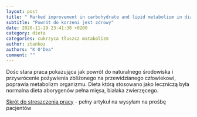 ```yaml
---
layout: post
title: " Marked improvement in carbohydrate and lipid metabolism in diabetic Australian aborigines after temporary reversion to traditional lifestyle "
subtitle: "Powrót do korzeni jest zdrowy"
date: 2020-11-29 23:41:38 +0200
category: dieta
categories: cukrzyca tłuszcz matabolizm
author: ztankoz
authors: "K O'Dea"
comment: ""
---
```


Dośc stara praca pokazująca jak powrót do naturalnego środowiska i przywrócenie pożywienia zbliżonego na przewidzianego człowiekowi, poprawia metabolizm organizmu.
Dieta którą stosowano jako leczniczą była normalna dieta aborygenów pełna mięsa, białaka zwierzęcego.

[Skrót do streszczenia pracy](https://pubmed.ncbi.nlm.nih.gov/6373464/) - pełny artykuł na wysyłam na prośbę pacjentów
